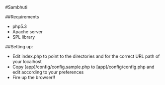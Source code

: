 #Sambhuti

##Requirements
* php5.3
* Apache server
* SPL library

##Setting up: 
* Edit index.php to point to the directories and for the correct URL path of your localhost
* Copy [app]/config/config.sample.php to [app]/config/config.php and edit according to your preferences
* Fire up the browser!!
